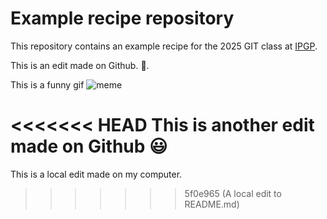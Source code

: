 # Example recipe repository

This repository contains an example recipe for the 2025 GIT class at [IPGP](https://www.ipgp.fr/en/).

This is an edit made on Github. 🚀.

This is a funny gif ![meme](https://media1.giphy.com/media/l3q2K5jinAlChoCLS/giphy.gif?cid=6c09b952un7dmtdkwjzhpvircr89c2i75587pnkwkn7cr4oj&ep=v1_gifs_search&rid=giphy.gif&ct=g)

<<<<<<< HEAD
This is another edit made on Github 😃
=======
This is a local edit made on my computer.
>>>>>>> 5f0e965 (A local edit to README.md)
